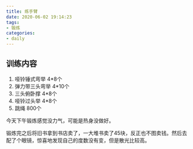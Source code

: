 ```yaml
---
title: 练手臂
date: 2020-06-02 19:14:23
tags:
- 锻炼
categories:
- daily
---
```


## 训练内容

1. 哑铃锤式弯举 4*8个
2. 弹力带三头弯举 4*10个
3. 三头俯卧撑 4*8个
4. 哑铃过头举 4*8个
5. 跳绳 800个

今天下午锻炼感觉没力气，可能是热身没做好。

锻炼完之后将旧书拿到书店卖了，一大堆书卖了45块，反正也不图卖钱。然后去配了个眼镜，惊喜地发现自己的度数没有变，但是散光比较高。
